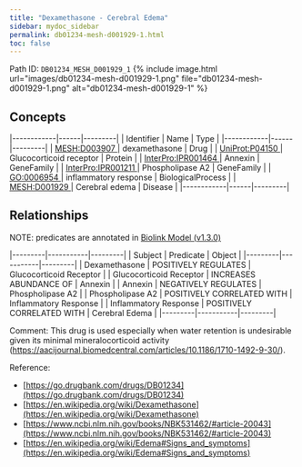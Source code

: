```yaml
---
title: "Dexamethasone - Cerebral Edema"
sidebar: mydoc_sidebar
permalink: db01234-mesh-d001929-1.html
toc: false 
---
```



Path ID: `DB01234_MESH_D001929_1`
{% include image.html url="images/db01234-mesh-d001929-1.png" file="db01234-mesh-d001929-1.png" alt="db01234-mesh-d001929-1" %}

## Concepts

|------------|------|---------|
| Identifier | Name | Type    |
|------------|------|---------|
| <a href="https://identifiers.org/MESH:D003907">MESH:D003907 </a> | dexamethasone | Drug |
| <a href="https://identifiers.org/UniProt:P04150">UniProt:P04150 </a> | Glucocorticoid receptor | Protein |
| <a href="https://identifiers.org/InterPro:IPR001464">InterPro:IPR001464 </a> | Annexin | GeneFamily |
| <a href="https://identifiers.org/InterPro:IPR001211">InterPro:IPR001211 </a> | Phospholipase A2 | GeneFamily |
| <a href="https://identifiers.org/GO:0006954">GO:0006954 </a> | inflammatory response | BiologicalProcess |
| <a href="https://identifiers.org/MESH:D001929">MESH:D001929 </a> | Cerebral edema | Disease |
|------------|------|---------|

## Relationships


NOTE: predicates are annotated in <a href="https://github.com/biolink/biolink-model/releases/tag/v1.3.0">Biolink Model (v1.3.0)</a>

|---------|-----------|---------|
| Subject | Predicate | Object  |
|---------|-----------|---------|
| Dexamethasone | POSITIVELY REGULATES | Glucocorticoid Receptor |
| Glucocorticoid Receptor | INCREASES ABUNDANCE OF | Annexin |
| Annexin | NEGATIVELY REGULATES | Phospholipase A2 |
| Phospholipase A2 | POSITIVELY CORRELATED WITH | Inflammatory Response |
| Inflammatory Response | POSITIVELY CORRELATED WITH | Cerebral Edema |
|---------|-----------|---------|

Comment: This drug is used especially when water retention is undesirable given its minimal mineralocorticoid activity (https://aacijournal.biomedcentral.com/articles/10.1186/1710-1492-9-30/).

Reference: 
  - [https://go.drugbank.com/drugs/DB01234](https://go.drugbank.com/drugs/DB01234)
  - [https://en.wikipedia.org/wiki/Dexamethasone](https://en.wikipedia.org/wiki/Dexamethasone)
  - [https://www.ncbi.nlm.nih.gov/books/NBK531462/#article-20043](https://www.ncbi.nlm.nih.gov/books/NBK531462/#article-20043)
  - [https://en.wikipedia.org/wiki/Edema#Signs_and_symptoms](https://en.wikipedia.org/wiki/Edema#Signs_and_symptoms)

